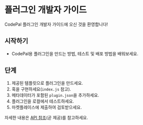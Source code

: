 # 플러그인 개발자 가이드

CodePal 플러그인 개발자 가이드에 오신 것을 환영합니다!

## 시작하기
- CodePal용 플러그인을 만드는 방법, 테스트 및 배포 방법을 배워보세요.

## 단계
1. 제공된 템플릿으로 플러그인을 만드세요.
2. 훅을 구현하세요(`index.js` 참고).
3. 메타데이터가 포함된 `plugin.json`을 추가하세요.
4. 플러그인을 로컬에서 테스트하세요.
5. 마켓플레이스에 제출하여 검토받으세요.

자세한 내용은 [API 참조](./api.md)(곧 제공)를 참고하세요. 